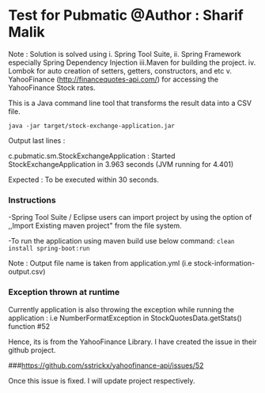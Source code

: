 Test for Pubmatic  @Author : Sharif Malik
============================
Note : Solution is solved using
i.	Spring Tool Suite,
ii.	Spring Framework especially Spring Dependency Injection
iii.Maven for building the project.
iv. Lombok for auto creation of setters, getters, constructors, and etc
v. 	YahooFinance (http://financequotes-api.com/) for accessing the YahooFinance Stock rates.

This is a Java command line tool that transforms the result data into a CSV file.

```java -jar target/stock-exchange-application.jar ```

Output last lines :

c.pubmatic.sm.StockExchangeApplication   : Started StockExchangeApplication in 3.963 seconds (JVM running for 4.401)

Expected :
To be executed within 30 seconds.


### Instructions

-Spring Tool Suite / Eclipse users can import project by using the option of ,,Import Existing maven project" from the file system.

-To run the application using maven build use below command:
`clean install spring-boot:run`

Note : Output file name is taken from application.yml (i.e stock-information-output.csv)

### Exception thrown at runtime
Currently application is also throwing the exception while running the application :
i.e NumberFormatException in StockQuotesData.getStats() function #52

Hence, its is from the YahooFinance Library. I have created the issue in their github project.

###https://github.com/sstrickx/yahoofinance-api/issues/52


Once this issue is fixed. I will update project respectively.

